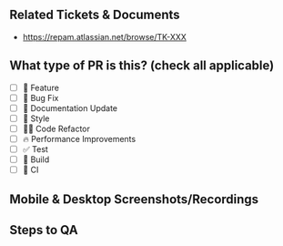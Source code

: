 ## Related Tickets & Documents
- https://repam.atlassian.net/browse/TK-XXX

## What type of PR is this? (check all applicable)
- [ ] 🍕 Feature
- [ ] 🐛 Bug Fix
- [ ] 📝 Documentation Update
- [ ] 🎨 Style
- [ ] 🧑‍💻 Code Refactor
- [ ] 🔥 Performance Improvements
- [ ] ✅ Test
- [ ] 🤖 Build
- [ ] 🔁 CI

## Mobile & Desktop Screenshots/Recordings

<!-- Visual changes require screenshots -->

## Steps to QA
<!--
1. Click a link
2. Do this thing
3. ....
4. Validate you see the thing working
-->
